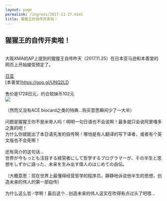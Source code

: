 ```yaml
---
layout: page
permalink: /ingress/2017-11-27.html
title: 猩猩王的自传开卖啦！
---
```


## 猩猩王的自传开卖啦！

<br>大阪XMA的AP上提到的猩猩王自传昨天（2017.11.25）在日本亚马逊和本善堂的网页上开始接受预定了。
<br>
<br>[日亚](http://amzn.asia/g3EPDSY)
<br>[本善堂]https://goo.gl/UNQ2LD
<br>
<br>售价是1728日元，约合软妹币102元
<br>
<img src="/ingress/2017-11-27/image001.png">
<br>
<br>（然而又没有ACE biocard之类的特典…购买意愿瞬间少了一大半）
<br>
<br>问题是猩猩王你不是米帝人吗！明明一句日语也不会说啊！最多就只会说阿里嘎多之类的吧！
<br>为什么你就能出了本日语先发的自传啊！哪怕是有人翻译的写下译者，或者有个英文版也不会死啊！
<br>
<br>还有简介的这句话…
<br>世界が今もっとも注目する経営者にして哲学するプログラマーが、その半生と思想をしずかに語った、未来を生み出す偉人のはじめての自伝。
<br>
<br>（大概意思：现在世界上最懂得经营哲学的程序员，静静地诉说他半生的思想，创造未来的伟人的第一部自传）
<br>
<br>为什么这么哲♂学啊！最后这个…创造未来的伟人这实在吹得有点过头了吧喂…
